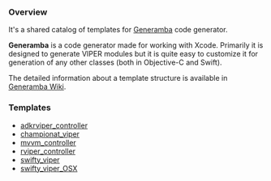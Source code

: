 ### Overview

It's a shared catalog of templates for [Generamba](https://github.com/rambler-digital-solutions/Generamba) code generator.

**Generamba** is a code generator made for working with Xcode. Primarily it is designed to generate VIPER modules but it is quite easy to customize it for generation of any other classes (both in Objective-C and Swift).

The detailed information about a template structure is available in [Generamba Wiki](https://github.com/rambler-digital-solutions/Generamba/wiki/Template-Structure).

### Templates
- [adkrviper_controller](https://github.com/rambler-digital-solutions/generamba-catalog/blob/master/adkrviper_controller/adkrviper_controller.rambaspec)
- [championat_viper](https://github.com/rambler-digital-solutions/generamba-catalog/blob/master/championat_viper/championat_viper.rambaspec)
- [mvvm_controller](https://github.com/rambler-digital-solutions/generamba-catalog/blob/master/mvvm_controller/mvvm_controller.rambaspec)
- [rviper_controller](https://github.com/rambler-digital-solutions/generamba-catalog/blob/master/rviper_controller/rviper_controller.rambaspec)
- [swifty_viper](https://github.com/rambler-digital-solutions/generamba-catalog/blob/master/swifty_viper/swifty_viper.rambaspec)
- [swifty_viper_OSX](https://github.com/rambler-digital-solutions/generamba-catalog/blob/master/swifty_viper_OSX/swifty_viper_OSX.rambaspec)
